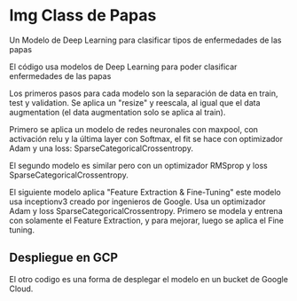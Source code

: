 # Img Class de Papas
Un Modelo de Deep Learning para clasificar tipos de enfermedades de las papas

El código usa modelos de Deep Learning para poder clasificar enfermedades de las papas 

Los primeros pasos para cada modelo son la separación de data en train, test y validation. Se aplica un "resize" y reescala, al igual que el data augmentation (el data augmentation solo se aplica al train).

Primero se aplica un modelo de redes neuronales con maxpool, con activación relu y la última layer con Softmax, el fit se hace con optimizador Adam y una loss: SparseCategoricalCrossentropy. 

El segundo modelo es similar pero con un optimizador RMSprop y loss SparseCategoricalCrossentropy. 

El siguiente modelo aplica "Feature Extraction & Fine-Tuning" este modelo usa inceptionv3 creado por ingenieros de Google. Usa un optimizador Adam y loss SparseCategoricalCrossentropy. Primero se modela y entrena con solamente el Feature Extraction, y para mejorar, luego se aplica el Fine tuning.

## Despliegue en GCP

El otro codigo es una forma de desplegar el modelo en un bucket de Google Cloud.
